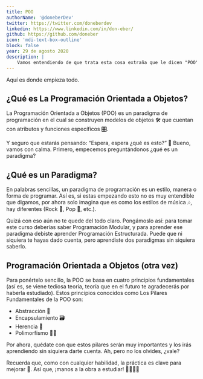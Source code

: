 ```yaml
---
title: POO
authorName: '@doneberDev'
twitter: https://twitter.com/doneberdev
linkedin: https://www.linkedin.com/in/don-eber/
github: https://github.com/doneber
icon: 'mdi-text-box-outline'
block: false
year: 29 de agosto 2020
description: |
    Vamos entendiendo de que trata esta cosa extraña que le dicen "POO"
---
```


Aquí es donde empieza todo.

## ¿Qué es La Programación Orientada a Objetos?

La Programación Orientada a Objetos (POO) es un paradigma de programación en el cual se construyen modelos de objetos 🛠️ que cuentan con atributos y funciones específicos 🎛️.

Y seguro que estarás pensando: “Espera, espera ¿qué es esto?” 🤔 Bueno, vamos con calma. Primero, empecemos preguntándonos ¿qué es un paradigma?

## ¿Qué es un Paradigma?

En palabras sencillas, un paradigma de programación es un estilo, manera o forma de programar. Así es, si estas empezando esto no es muy entendible que digamos, por ahora solo imagina que es como los estilos de música 🎶, hay diferentes (Rock 🤘, Pop 🎤, etc.).

Quizá con eso aún no te quede del todo claro. Pongámoslo así: para tomar este curso deberías saber Programación Modular, y para aprender ese paradigma debiste aprender Programación Estructurada. Puede que ni siquiera te hayas dado cuenta, pero aprendiste dos paradigmas sin siquiera saberlo.

## Programación Orientada a Objetos (otra vez)

Para ponértelo sencillo, la POO se basa en cuatro principios fundamentales (así es, se viene tediosa teoría, teoría que en el futuro te agradecerás por haberla estudiado). Estos principios conocidos como Los Pilares Fundamentales de la POO son: 

- Abstracción 🧱
- Encapsulamiento 🗃️
- Herencia 🏰
- Polimorfismo 🤹‍♀️

Por ahora, quédate con que estos pilares serán muy importantes y los irás aprendiendo sin siquiera darte cuenta. Ah, pero no los olvides, ¿vale?

Recuerda que, como con cualquier habilidad, la práctica es clave para mejorar 💪. Así que, ¡manos a la obra a estudiar! 👨‍💻👩‍💻